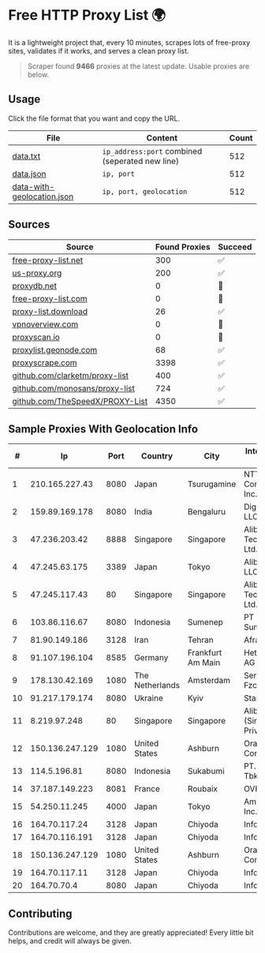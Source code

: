 
# Free HTTP Proxy List 🌍

It is a lightweight project that, every 10 minutes, scrapes lots of free-proxy sites, validates if it works, and serves a clean proxy list.


> Scraper found **9466** proxies at the latest update. Usable proxies are below.

## Usage

Click the file format that you want and copy the URL.


|File|Content|Count|
|----|-------|-----|
|[data.txt](https://raw.githubusercontent.com/themiralay/Proxy-List-World/master/data.txt)|`ip_address:port` combined (seperated new line)|512|
|[data.json](https://raw.githubusercontent.com/themiralay/Proxy-List-World/master/data.json)|`ip, port`|512|
|[data-with-geolocation.json](https://raw.githubusercontent.com/themiralay/Proxy-List-World/master/data-with-geolocation.json)|`ip, port, geolocation`|512|

## Sources

|Source|Found Proxies|Succeed|
|------|-------------|-------|
|[free-proxy-list.net](https://free-proxy-list.net)|300|✅|
|[us-proxy.org](https://www.us-proxy.org)|200|✅|
|[proxydb.net](http://proxydb.net)|0|🚫|
|[free-proxy-list.com](https://free-proxy-list.com/?page=&port=&type%5B%5D=http&type%5B%5D=https&up_time=0&search=Search)|0|🚫|
|[proxy-list.download](https://www.proxy-list.download/HTTP)|26|✅|
|[vpnoverview.com](https://vpnoverview.com/privacy/anonymous-browsing/free-proxy-servers)|0|🚫|
|[proxyscan.io](https://www.proxyscan.io)|0|🚫|
|[proxylist.geonode.com](https://proxylist.geonode.com/api/proxy-list?limit=300&page=1&sort_by=lastChecked&sort_type=desc&protocols=http,https)|68|✅|
|[proxyscrape.com](https://api.proxyscrape.com/v2/?request=displayproxies&protocol=http&timeout=10000&country=all&ssl=all&anonymity=all)|3398|✅|
|[github.com/clarketm/proxy-list](https://raw.githubusercontent.com/clarketm/proxy-list/master/proxy-list-raw.txt)|400|✅|
|[github.com/monosans/proxy-list](https://raw.githubusercontent.com/monosans/proxy-list/main/proxies/http.txt)|724|✅|
|[github.com/TheSpeedX/PROXY-List](https://raw.githubusercontent.com/TheSpeedX/PROXY-List/master/http.txt)|4350|✅|


## Sample Proxies With Geolocation Info

|#|Ip|Port|Country|City|Internet Service Provider|
|-|--|----|-------|----|-------------------------|
|1|210.165.227.43|8080|Japan|Tsurugamine|NTT PC Communications, Inc.|
|2|159.89.169.178|8080|India|Bengaluru|DigitalOcean, LLC|
|3|47.236.203.42|8888|Singapore|Singapore|Alibaba (US) Technology Co., Ltd.|
|4|47.245.63.175|3389|Japan|Tokyo|Alibaba Cloud LLC|
|5|47.245.117.43|80|Singapore|Singapore|Alibaba (US) Technology Co., Ltd.|
|6|103.86.116.67|8080|Indonesia|Sumenep|PT Link Data Sumber Barokah|
|7|81.90.149.186|3128|Iran|Tehran|Afranet|
|8|91.107.196.104|8585|Germany|Frankfurt Am Main|Hetzner Online AG|
|9|178.130.42.169|1080|The Netherlands|Amsterdam|Servers Tech Fzco|
|10|91.217.179.174|8080|Ukraine|Kyiv|Startnet LTD|
|11|8.219.97.248|80|Singapore|Singapore|Alibaba Cloud (Singapore) Private Limited|
|12|150.136.247.129|1080|United States|Ashburn|Oracle Corporation|
|13|114.5.196.81|8080|Indonesia|Sukabumi|PT. INDOSAT Tbk|
|14|37.187.149.223|8081|France|Roubaix|OVH SAS|
|15|54.250.11.245|4000|Japan|Tokyo|Amazon.com, Inc.|
|16|164.70.117.24|3128|Japan|Chiyoda|InfoSphere|
|17|164.70.116.191|3128|Japan|Chiyoda|InfoSphere|
|18|150.136.247.129|1080|United States|Ashburn|Oracle Corporation|
|19|164.70.117.11|3128|Japan|Chiyoda|InfoSphere|
|20|164.70.70.4|8080|Japan|Chiyoda|InfoSphere|



## Contributing

Contributions are welcome, and they are greatly appreciated! Every
little bit helps, and credit will always be given.

